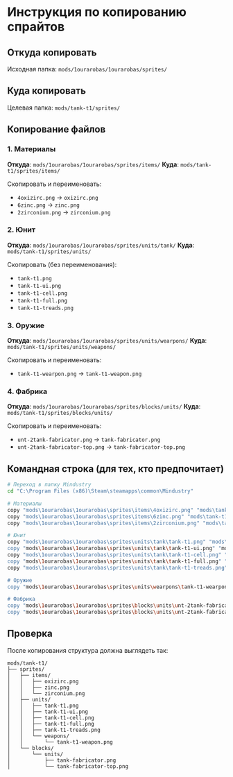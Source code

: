 # Инструкция по копированию спрайтов

## Откуда копировать
Исходная папка: `mods/1ourarobas/1ourarobas/sprites/`

## Куда копировать
Целевая папка: `mods/tank-t1/sprites/`

## Копирование файлов

### 1. Материалы
**Откуда**: `mods/1ourarobas/1ourarobas/sprites/items/`
**Куда**: `mods/tank-t1/sprites/items/`

Скопировать и переименовать:
- `4oxizirc.png` → `oxizirc.png`
- `6zinc.png` → `zinc.png`
- `2zirconium.png` → `zirconium.png`

### 2. Юнит
**Откуда**: `mods/1ourarobas/1ourarobas/sprites/units/tank/`
**Куда**: `mods/tank-t1/sprites/units/`

Скопировать (без переименования):
- `tank-t1.png`
- `tank-t1-ui.png`
- `tank-t1-cell.png`
- `tank-t1-full.png`
- `tank-t1-treads.png`

### 3. Оружие
**Откуда**: `mods/1ourarobas/1ourarobas/sprites/units/wearpons/`
**Куда**: `mods/tank-t1/sprites/units/weapons/`

Скопировать и переименовать:
- `tank-t1-wearpon.png` → `tank-t1-weapon.png`

### 4. Фабрика
**Откуда**: `mods/1ourarobas/1ourarobas/sprites/blocks/units/`
**Куда**: `mods/tank-t1/sprites/blocks/units/`

Скопировать и переименовать:
- `unt-2tank-fabricator.png` → `tank-fabricator.png`
- `unt-2tank-fabricator-top.png` → `tank-fabricator-top.png`

## Командная строка (для тех, кто предпочитает)

```bash
# Переход в папку Mindustry
cd "C:\Program Files (x86)\Steam\steamapps\common\Mindustry"

# Материалы
copy "mods\1ourarobas\1ourarobas\sprites\items\4oxizirc.png" "mods\tank-t1\sprites\items\oxizirc.png"
copy "mods\1ourarobas\1ourarobas\sprites\items\6zinc.png" "mods\tank-t1\sprites\items\zinc.png"
copy "mods\1ourarobas\1ourarobas\sprites\items\2zirconium.png" "mods\tank-t1\sprites\items\zirconium.png"

# Юнит
copy "mods\1ourarobas\1ourarobas\sprites\units\tank\tank-t1.png" "mods\tank-t1\sprites\units\"
copy "mods\1ourarobas\1ourarobas\sprites\units\tank\tank-t1-ui.png" "mods\tank-t1\sprites\units\"
copy "mods\1ourarobas\1ourarobas\sprites\units\tank\tank-t1-cell.png" "mods\tank-t1\sprites\units\"
copy "mods\1ourarobas\1ourarobas\sprites\units\tank\tank-t1-full.png" "mods\tank-t1\sprites\units\"
copy "mods\1ourarobas\1ourarobas\sprites\units\tank\tank-t1-treads.png" "mods\tank-t1\sprites\units\"

# Оружие
copy "mods\1ourarobas\1ourarobas\sprites\units\wearpons\tank-t1-wearpon.png" "mods\tank-t1\sprites\units\weapons\tank-t1-weapon.png"

# Фабрика
copy "mods\1ourarobas\1ourarobas\sprites\blocks\units\unt-2tank-fabricator.png" "mods\tank-t1\sprites\blocks\units\tank-fabricator.png"
copy "mods\1ourarobas\1ourarobas\sprites\blocks\units\unt-2tank-fabricator-top.png" "mods\tank-t1\sprites\blocks\units\tank-fabricator-top.png"
```

## Проверка
После копирования структура должна выглядеть так:

```
mods/tank-t1/
├── sprites/
│   ├── items/
│   │   ├── oxizirc.png
│   │   ├── zinc.png
│   │   └── zirconium.png
│   ├── units/
│   │   ├── tank-t1.png
│   │   ├── tank-t1-ui.png
│   │   ├── tank-t1-cell.png
│   │   ├── tank-t1-full.png
│   │   ├── tank-t1-treads.png
│   │   └── weapons/
│   │       └── tank-t1-weapon.png
│   └── blocks/
│       └── units/
│           ├── tank-fabricator.png
│           └── tank-fabricator-top.png
``` 